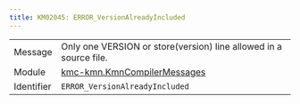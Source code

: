 ```yaml
---
title: KM02045: ERROR_VersionAlreadyIncluded
---
```


|            |           |
|------------|---------- |
| Message    | Only one VERSION or store\(version\) line allowed in a source file\. |
| Module     | [kmc-kmn.KmnCompilerMessages](kmc-kmn.kmncompilermessages) |
| Identifier | `ERROR_VersionAlreadyIncluded` |


